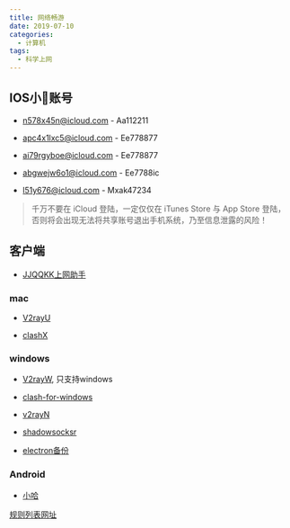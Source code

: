 ```yaml
---
title: 网络畅游
date: 2019-07-10
categories:
  - 计算机
tags:
  - 科学上网
---
```


## IOS小🚀账号

- n578x45n@icloud.com - Aa112211

- apc4x1lxc5@icloud.com - Ee778877

- ai79rgyboe@icloud.com - Ee778877

- abgwejw6o1@icloud.com - Ee7788ic

- l51y676@icloud.com - Mxak47234

> 千万不要在 iCloud 登陆，一定仅仅在 iTunes Store 与 App Store 登陆，否则将会出现无法将共享账号退出手机系统，乃至信息泄露的风险！

## 客户端

- [JJQQKK上网助手](https://github.com/jjqqkk/chromium)

### mac

- [V2rayU](https://github.com/yanue/V2rayU)

- [clashX](https://github.com/yichengchen/clashX/releases/)

### windows

- [V2rayW](https://github.com/ygybjc/v2rayww), 只支持windows

- [clash-for-windows](https://github.com/Fndroid/clash_for_windows_pkg/releases/)

- [v2rayN](https://github.com/2dust/v2rayN/releases)

- [shadowsocksr](https://github.com/search?o=desc&q=shadowsocksr&s=stars&type=Repositories)

- [electron备份](https://github.com/qingshuisiyuan/electron-ssr-backup)

### Android

- [小哈](https://github.com/xhssme/xiaoha/blob/master/FAQ_ZH.md)

[规则列表网址](https://raw.githubusercontent.com/gfwlist/gfwlist/master/gfwlist.txt)